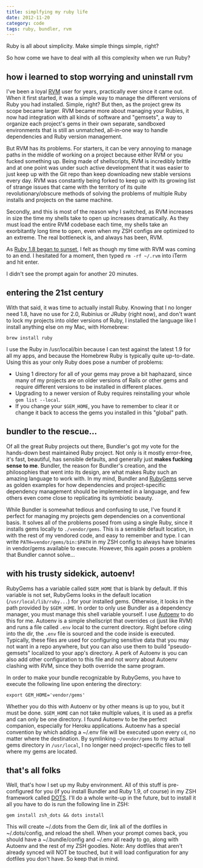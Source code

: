 ```yaml
---
title: simplfying my ruby life
date: 2012-11-20
category: code
tags: ruby, bundler, rvm
---
```


Ruby is all about simplicity. Make simple things simple, right?

So how come we have to deal with all this complexity when we run Ruby?

## how i learned to stop worrying and uninstall rvm

I've been a loyal [RVM](http://rvm.io) user for years, practically ever since it came out. When it
first started, it was a simple way to manage the different versions of Ruby you had installed.
Simple, right? But then, as the project grew its scope became larger. RVM became more about managing
your Rubies, it now had integration with all kinds of software and "gemsets", a way to organize each
project's gems in their own separate, sandboxed environments that is still an unmatched, all-in-one
way to handle dependencies and Ruby version management.

But RVM has its problems. For starters, it can be very annoying to manage paths in the middle of
working on a project because either RVM or you fucked something up. Being made of shellscripts, RVM
is incredibly brittle and at one point was under such active development that it was easier to just
keep up with the Git repo than keep downloading new stable versions every day. RVM was constantly
being forked to keep up with its growing list of strange issues that came with the territory of its
quite revolutionary/obscure methods of solving the problems of multiple Ruby installs and projects
on the same machine.

Secondly, and this is most of the reason why I switched, as RVM increases in size the time my shells
take to open up increases dramatically. As they must load the entire RVM codebase each time, my
shells take an exorbitantly long time to open, even when my ZSH configs are optimized to an extreme.
The real bottleneck is, and always has been, RVM.

As [Ruby 1.8 began to sunset](https://www.engineyard.com/blog/2012/ruby-1-8-7-and-ree-end-of-life/),
 I felt as though my time with RVM was coming to an end. I hesitated for a moment, then typed
`rm -rf ~/.rvm` into iTerm and hit enter.

I didn't see the prompt again for another 20 minutes.

## entering the 21st century

With that said, it was time to actually install Ruby. Knowing that I no longer need 1.8, have no use
for 2.0, Rubinius or JRuby (right now), and don't want to lock my projects into older versions of Ruby, I installed
the language like I install anything else on my Mac, with Homebrew:

    brew install ruby

I use the Ruby in /usr/local/bin because I can test against the latest 1.9 for all my apps, and
because the Homebrew Ruby is typically quite up-to-date. Using this as your only Ruby does pose a
number of problems:

- Using 1 directory for all of your gems may prove a bit haphazard, since many of my projects are
  on older versions of Rails or other gems and require different versions to be installed in different
  places.
- Upgrading to a newer version of Ruby requires reinstalling your whole `gem list --local`.
- If you change your `$GEM_HOME`, you have to remember to clear it or change it back to access the
  gems you installed in this "global" path.

## bundler to the rescue...

Of all the great Ruby projects out there, Bundler's got my vote for the hands-down best maintained
Ruby project. Not only is it mostly error-free, it's fast, beautiful, has sensible defaults, and
generally just **makes fucking sense to me**. Bundler, the reason for Bundler's creation, and the
philosophies that went into its design, are what makes Ruby such an amazing language to work with.
In my mind, Bundler and [RubyGems](http://rubygems.org) serve as golden examples for how
dependencies and project-specific dependency management should be implemented in a language, and few
others even come close to replicating its symbiotic beauty.

While Bundler is somewhat tedious and confusing to use, I've found it perfect for managing my
projects gem dependencies on a conventional basis. It solves all of the problems posed from using a
single Ruby, since it installs gems locally to `./vendor/gems`. This is a sensible default location,
in with the rest of my vendored code, and easy to remember and type. I can write
`PATH=vendor/gems/bin:$PATH` in my ZSH config to always have binaries in vendor/gems available to
execute. However, this again poses a problem that Bundler cannot solve...

## with his trusty sidekick, autoenv!

RubyGems has a variable called `$GEM_HOME` that is blank by default. If this variable is not set,
RubyGems looks in the default location (`/usr/local/lib/ruby...`) for your installed gems.
Otherwise, it looks in the path provided by `$GEM_HOME`. In order to only use Bundler as a
dependency manager, you must manage this shell variable yourself. I use [Autoenv](http://github.com/kennethreitz/autoenv) to do
this for me. Autoenv is a simple shellscript that overrides `cd` (just like RVM) and runs a file
called `.env` local to the current directory. Right before `cd`ing into the dir, the `.env` file is
sourced and the code inside is executed. Typically, these files are used for configuring sensitive
data that you may not want in a repo anywhere, but you can also use them to build "pseudo-gemsets"
localized to your app's directory. A perk of Autoenv is you can also add other configuration to this
file and not worry about Autoenv clashing with RVM, since they both override the same program.

In order to make your bundle recognizable by RubyGems, you have to execute the following line upon
entering the directory:

    export GEM_HOME='vendor/gems'

Whether you do this with Autoenv or by other means is up to you, but it must be done. `$GEM_HOME` can not
take multiple values, it is used as a prefix and can only be one directory. I found Autoenv to be
the perfect companion, especially for Heroku applications. Autoenv has a special convention by which
adding a ~/.env file will be executed upon every `cd`, no matter where the destination. By
symlinking `~/vendor/gems` to my actual gems directory in `/usr/local`, I no longer need
project-specific files to tell where my gems are located.

## that's all folks

Well, that's how I set up my Ruby environment. All of this stuff is pre-configured for you (if you install
Bundler and Ruby 1.9, of course) in my ZSH framework called [DOTS](http://github.com/tubbo/dots). I'll do a whole
write-up in the future, but to install it all you have to do is run the following line in ZSH:

    gem install zsh_dots && dots install

This will create ~/.dots from the Gem dir, link all of the dotfiles in ~/.dots/config, and reload the shell.
When your prompt comes back, you should have a ~/.bundle/config and ~/.env all ready to go, along with Autoenv
and the rest of my ZSH goodies. Note: Any dotfiles that aren't already synced will NOT be touched,
but it will load configuration for any dotfiles you don't have. So keep that in mind.
